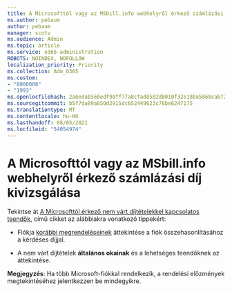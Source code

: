 ```yaml
---
title: A Microsofttól vagy az MSbill.info webhelyről érkező számlázási díj kivizsgálása
ms.author: pebaum
author: pebaum
manager: scotv
ms.audience: Admin
ms.topic: article
ms.service: o365-administration
ROBOTS: NOINDEX, NOFOLLOW
localization_priority: Priority
ms.collection: Adm_O365
ms.custom:
- "8000008"
- "1993"
ms.openlocfilehash: 2a6edab560edf98ff77a8cfad8582d8010f32e180a5868cab720aae6751f0c14
ms.sourcegitcommit: b5f7da89a650d2915dc652449623c78be6247175
ms.translationtype: MT
ms.contentlocale: hu-HU
ms.lasthandoff: 08/05/2021
ms.locfileid: "54054974"
---
```

# <a name="investigate-a-billing-charge-from-microsoft-or-msbill-dot-info"></a>A Microsofttól vagy az MSbill.info webhelyről érkező számlázási díj kivizsgálása

Tekintse át [A Microsofttól érkező nem várt díjtételekkel kapcsolatos teendők](https://support.microsoft.com/help/10623/microsoft-account-investigate-billing-charge), című cikket az alábbiakra vonatkozó tippekért: 

- Fiókja [korábbi megrendeléseinek](https://account.microsoft.com/billing/orders/) áttekintése a fiók összehasonlításához a kérdéses díjjal.

- A nem várt díjtételek **általános okainak** és a lehetséges teendőknek az áttekintése.

**Megjegyzés**: Ha több Microsoft-fiókkal rendelkezik, a rendelési előzmények megtekintéséhez jelentkezzen be mindegyikre.
